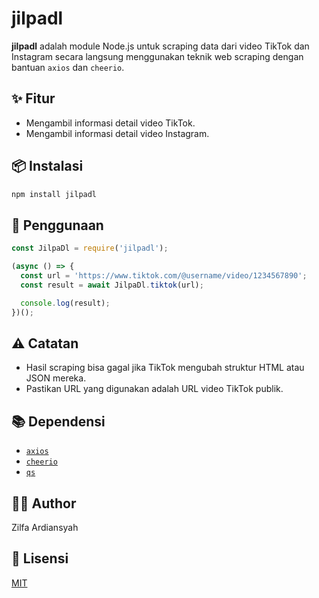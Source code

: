 # jilpadl

**jilpadl** adalah module Node.js untuk scraping data dari video TikTok dan Instagram secara langsung menggunakan teknik web scraping dengan bantuan `axios` dan `cheerio`.

## ✨ Fitur

- Mengambil informasi detail video TikTok.
- Mengambil informasi detail video Instagram.

## 📦 Instalasi

```bash
npm install jilpadl
```

## 🔧 Penggunaan

```javascript
const JilpaDl = require('jilpadl');

(async () => {
  const url = 'https://www.tiktok.com/@username/video/1234567890';
  const result = await JilpaDl.tiktok(url);

  console.log(result);
})();
```

## ⚠️ Catatan

- Hasil scraping bisa gagal jika TikTok mengubah struktur HTML atau JSON mereka.
- Pastikan URL yang digunakan adalah URL video TikTok publik.

## 📚 Dependensi

- [`axios`](https://www.npmjs.com/package/axios)
- [`cheerio`](https://www.npmjs.com/package/cheerio)
- [`qs`](https://www.npmjs.com/package/qs)

## 🧑‍💻 Author

Zilfa Ardiansyah

## 📄 Lisensi

[MIT](LICENSE)
